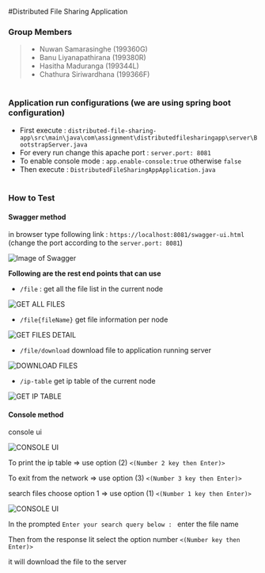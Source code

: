 #Distributed File Sharing Application

### Group Members
>* Nuwan Samarasinghe (199360G)
>* Banu Liyanapathirana  (199380R)
>* Hasitha Maduranga     (199344L)
>* Chathura Siriwardhana (199366F)
#

### Application run configurations (we are using spring boot configuration)

- First execute : ```distributed-file-sharing-app\src\main\java\com\assignment\distributedfilesharingapp\server\BootstrapServer.java```
- For every run change this apache port : 
```server.port: 8081```
- To enable console mode : ```app.enable-console:true``` otherwise ```false```
- Then execute : ```DistributedFileSharingAppApplication.java```
#

### How to Test

#### Swagger method

in browser type following link : ```https://localhost:8081/swagger-ui.html```
(change the port according to the ```server.port: 8081```)

![Image of Swagger](src/main/resources/doc-images/swagger.PNG)

__Following are the rest end points that can use__

* ```/file``` : get all the file list in the current node

![GET ALL FILES](src/main/resources/doc-images/get_all_files.PNG)

* ```/file{fileName}``` get file information per node

![GET FILES DETAIL](src/main/resources/doc-images/get_file_details.PNG)

* ```/file/download``` download file to application running server

![DOWNLOAD FILES](src/main/resources/doc-images/download_file.PNG)

* ```/ip-table``` get ip table of the current node

![GET IP TABLE](src/main/resources/doc-images/get_ip_table.PNG)

#### Console method

console ui

![CONSOLE UI](src/main/resources/doc-images/console_ui.PNG)

To print the ip table => use option (2) `<(Number 2 key then Enter)>`

To exit from the network => use option (3) `<(Number 3 key then Enter)>`

search files choose option 1 => use option (1) `<(Number 1 key then Enter)>`

![CONSOLE UI](src/main/resources/doc-images/console_search_download.PNG)

In the prompted ```Enter your search query below : ``` enter the file name

Then from the response lit select the option number `<(Number key then Enter)>`

it will download the file to the server










